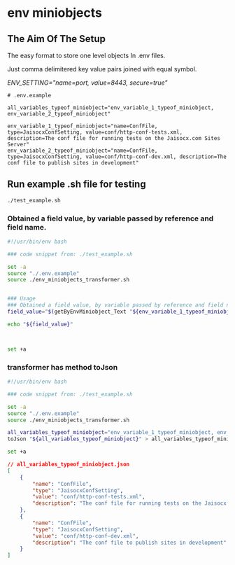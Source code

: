 # env miniobjects

## The Aim Of The Setup

The easy format to store one level objects In .env files.

Just comma delimitered key value pairs joined with equal symbol.

*ENV_SETTING="name=port, value=8443, secure=true"*


```env
# .env.example

all_variables_typeof_miniobject="env_variable_1_typeof_miniobject, env_variable_2_typeof_miniobject"

env_variable_1_typeof_miniobject="name=ConfFile, type=JaisocxConfSetting, value=conf/http-conf-tests.xml, description=The conf file for running tests on the Jaisocx.com Sites Server"
env_variable_2_typeof_miniobject="name=ConfFile, type=JaisocxConfSetting, value=conf/http-conf-dev.xml, description=The conf file to publish sites in development"

```


## Run example .sh file for testing

```bash
./test_example.sh
```


### Obtained a field value, by variable passed by reference and field name.

```bash
#!/usr/bin/env bash

### code snippet from: ./test_example.sh

set -a
source "./.env.example"
source ./env_miniobjects_transformer.sh


### Usage
### Obtained a field value, by variable passed by reference and field name.
field_value="$(getByEnvMiniobject_Text "${env_variable_1_typeof_miniobject}" "type")"

echo "${field_value}"



set +a
```




### transformer has method toJson

```bash
#!/usr/bin/env bash

### code snippet from: ./test_example.sh

set -a
source "./.env.example"
source ./env_miniobjects_transformer.sh

all_variables_typeof_miniobject="env_variable_1_typeof_miniobject, env_variable_2_typeof_miniobject"
toJson "${all_variables_typeof_miniobject}" > all_variables_typeof_miniobject.json

set +a
```



```json
// all_variables_typeof_miniobject.json
[
    {
        "name": "ConfFile",
        "type": "JaisocxConfSetting",
        "value": "conf/http-conf-tests.xml",
        "description": "The conf file for running tests on the Jaisocx.com Sites Server"
    },
    {
        "name": "ConfFile",
        "type": "JaisocxConfSetting",
        "value": "conf/http-conf-dev.xml",
        "description": "The conf file to publish sites in development"
    }
]
```

